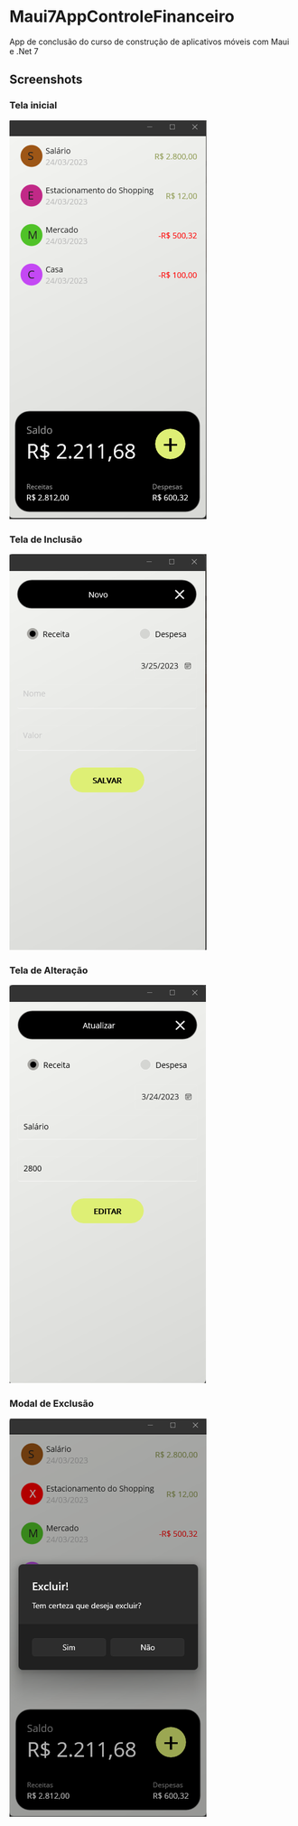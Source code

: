 # Maui7AppControleFinanceiro
App de conclusão do curso de construção de aplicativos móveis com Maui e .Net 7

## Screenshots

### Tela inicial
![Tela Inicial](https://raw.githubusercontent.com/everton-zanini/Maui7AppControleFinanceiro/main/Screenshots/Screenshot_1.png)

### Tela de Inclusão
![Tela Inicial](https://raw.githubusercontent.com/everton-zanini/Maui7AppControleFinanceiro/main/Screenshots/Screenshot_2.png)

### Tela de Alteração
![Tela Inicial](https://raw.githubusercontent.com/everton-zanini/Maui7AppControleFinanceiro/main/Screenshots/Screenshot_3.png)

### Modal de Exclusão
![Tela Inicial](https://raw.githubusercontent.com/everton-zanini/Maui7AppControleFinanceiro/main/Screenshots/Screenshot_4.png)
